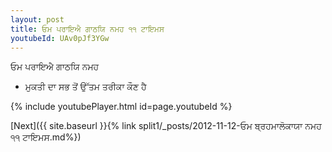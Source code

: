 ```yaml
---
layout: post
title: ਓਮ ਪਰਾਇਐ ਗਾਠਯਿ ਨਮਹ ੧੧ ਟਾਇਮਸ
youtubeId: UAv0pJf3YGw
---
```

 
 
 ਓਮ ਪਰਾਇਐ ਗਾਠਯਿ ਨਮਹ  
 
 -  ਮੁਕਤੀ ਦਾ ਸਭ ਤੋਂ ਉੱਤਮ ਤਰੀਕਾ ਕੌਣ ਹੈ 
 
  
 
  
 
 
 
 
 
 


{% include youtubePlayer.html id=page.youtubeId %}
 
[Next]({{ site.baseurl }}{% link  split1/_posts/2012-11-12-ਓਮ ਬ੍ਰਹਮਾਲੋਕਾਯਾ ਨਮਹ ੧੧ ਟਾਇਮਸ.md%})
 
